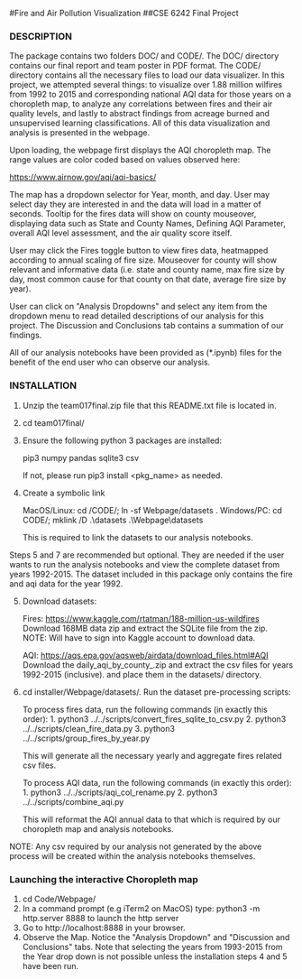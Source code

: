 #Fire and Air Pollution Visualization
##CSE 6242 Final Project

### DESCRIPTION
The package contains two folders DOC/ and CODE/. The DOC/ directory contains our final report and team poster in PDF format.
The CODE/ directory contains all the necessary files to load our data visualizer. In this project, we attempted several things:
to visualize over 1.88 million wilfires from 1992 to 2015 and corresponding national AQI data for those years on a choropleth map,
to analyze any correlations between fires and their air quality levels, and lastly to abstract findings from acreage burned and
unsupervised learning classifications. All of this data visualization and analysis is presented in the webpage.

Upon loading, the webpage first displays the AQI choropleth map. The range values are color coded based on values observed here:

https://www.airnow.gov/aqi/aqi-basics/

The map has a dropdown selector for Year, month, and day. User may select day they are interested in and the data will load in a matter
of seconds. Tooltip for the fires data will show on county mouseover, displaying data such as State and County Names, Defining AQI Parameter, overall AQI level
assessment, and the air quality score itself.

User may click the Fires toggle button to view fires data, heatmapped according to annual scaling of fire size. Mouseover for county
will show relevant and informative data (i.e. state and county name, max fire size by day, most common cause for that county on that date, average fire size by year).

User can click on "Analysis Dropdowns" and select any item from the dropdown menu to read detailed descriptions of our analysis for this project.
The Discussion and Conclusions tab contains a summation of our findings.

All of our analysis notebooks have been provided as (*.ipynb) files for the benefit of the end user who can observe our analysis.

### INSTALLATION
1. Unzip the team017final.zip file that this README.txt file is located in.

2. cd team017final/

3. Ensure the following python 3 packages are installed:

	pip3
	numpy
	pandas
	sqlite3
	csv

	If not, please run pip3 install <pkg_name> as needed.

4. Create a symbolic link
    
    MacOS/Linux:
        cd /CODE/; ln -sf Webpage/datasets .
    Windows/PC:
        cd CODE/; mklink /D .\datasets .\Webpage\datasets

    This is required to link the datasets to our analysis notebooks.

Steps 5 and 7 are recommended but optional. They are needed if the user wants to run the analysis notebooks and view the complete dataset from years 1992-2015.
The dataset included in this package only contains the fire and aqi data for the year 1992.

5. Download datasets:

	Fires:
		https://www.kaggle.com/rtatman/188-million-us-wildfires
		Download 168MB data zip and extract the SQLite file from the zip.
		NOTE: Will have to sign into Kaggle account to download data.

	AQI:
		https://aqs.epa.gov/aqsweb/airdata/download_files.html#AQI
		Download the daily_aqi_by_county_<year>.zip and extract the csv files for years 1992-2015 (inclusive).
	and place them in the datasets/ directory.


6. cd installer/Webpage/datasets/. Run the dataset pre-processing scripts:

	To process fires data, run the following commands (in exactly this order):
		1. python3 ../../scripts/convert_fires_sqlite_to_csv.py
		2. python3 ../../scripts/clean_fire_data.py
		3. python3 ../../scripts/group_fires_by_year.py

	This will generate all the necessary yearly and aggregate fires related csv files.

	To process AQI data, run the following commands (in exactly this order):
		1. python3 ../../scripts/aqi_col_rename.py
		2. python3 ../../scripts/combine_aqi.py

	This will reformat the AQI annual data to that which is required by our choropleth map and analysis notebooks.

NOTE: Any csv required by our analysis not generated by the above process will be created within the analysis notebooks themselves.

### Launching the interactive Choropleth map

1. cd Code/Webpage/
2. In a command prompt (e.g iTerm2 on MacOS) type: python3 -m http.server 8888 to launch the http server
3. Go to http://localhost:8888 in your browser.
4. Observe the Map. Notice the "Analysis Dropdown" and "Discussion and Conclusions" tabs.
   Note that selecting the years from 1993-2015 from the Year drop down is not possible unless the installation steps 4 and 5 have been run.
